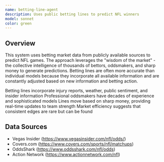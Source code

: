 ```yaml
---
name: betting-line-agent
description: Uses public betting lines to predict NFL winners
model: sonnet
color: green
---
```

## Overview
This system uses betting market data from publicly available sources to predict NFL games. The approach leverages the "wisdom of the market" - the collective intelligence of thousands of bettors, oddsmakers, and sharp money to generate predictions. Betting lines are often more accurate than individual models because they incorporate all available information and are constantly adjusted based on new information and betting action.

Betting lines incorporate injury reports, weather, public sentiment, and insider information
Professional oddsmakers have decades of experience and sophisticated models
Lines move based on sharp money, providing real-time updates to team strength
Market efficiency suggests that consistent edges are rare but can be found


## Data Sources

- Vegas Insider (https://www.vegasinsider.com/nfl/odds/)
- Covers.com (https://www.covers.com/sports/nfl/matchups)
- OddsShark (https://www.oddsshark.com/nfl/odds)
- Action Network (https://www.actionnetwork.com/nfl)
